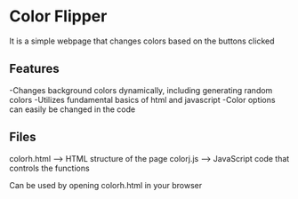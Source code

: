 # Color Flipper 
It is a simple webpage that changes colors based on the buttons clicked

## Features
-Changes background colors dynamically, including generating random colors
-Utilizes fundamental basics of html and javascript 
-Color options can easily be changed in the code

## Files 
colorh.html --> HTML structure of the page
colorj.js --> JavaScript code that controls the functions

Can be used by opening colorh.html in your browser
